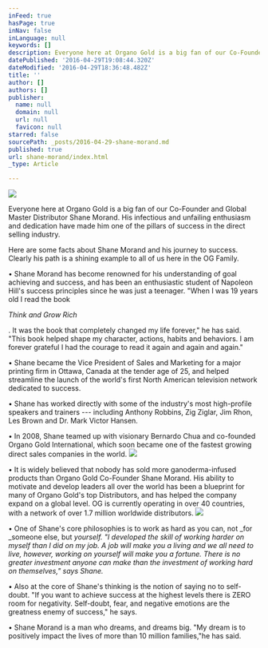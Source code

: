 ```yaml
---
inFeed: true
hasPage: true
inNav: false
inLanguage: null
keywords: []
description: Everyone here at Organo Gold is a big fan of our Co-Founder and Global Master Distributor Shane Morand. His infectious and unfailing enthusiasm and dedication have made him one of the pillars of success in the direct selling industry.
datePublished: '2016-04-29T19:08:44.320Z'
dateModified: '2016-04-29T18:36:48.482Z'
title: ''
author: []
authors: []
publisher:
  name: null
  domain: null
  url: null
  favicon: null
starred: false
sourcePath: _posts/2016-04-29-shane-morand.md
published: true
url: shane-morand/index.html
_type: Article

---
```

![](https://the-grid-user-content.s3-us-west-2.amazonaws.com/a12b3478-b95d-4bf0-8fa2-18a783c85b0a.jpg)

Everyone here at Organo Gold is a big fan of our Co-Founder and Global Master Distributor Shane Morand. His infectious and unfailing enthusiasm and dedication have made him one of the pillars of success in the direct selling industry.

Here are some facts about Shane Morand and his journey to success. Clearly his path is a shining example to all of us here in the OG Family.

• Shane Morand has become renowned for his understanding of goal achieving and success, and has been an enthusiastic student of Napoleon Hill's success principles since he was just a teenager. "When I was 19 years old I read the book 

_Think and Grow Rich_

. It was the book that completely changed my life forever," he has said. "This book helped shape my character, actions, habits and behaviors. I am forever grateful I had the courage to read it again and again and again."

• Shane became the Vice President of Sales and Marketing for a major printing firm in Ottawa, Canada at the tender age of 25, and helped streamline the launch of the world's first North American television network dedicated to success.

• Shane has worked directly with some of the industry's most high-profile speakers and trainers --- including Anthony Robbins, Zig Ziglar, Jim Rhon, Les Brown and Dr. Mark Victor Hansen.

• In 2008, Shane teamed up with visionary Bernardo Chua and co-founded Organo Gold International, which soon became one of the fastest growing direct sales companies in the world.
![](https://the-grid-user-content.s3-us-west-2.amazonaws.com/280991ce-e790-44f0-a0cf-f13fe4626d2f.jpg)

• It is widely believed that nobody has sold more ganoderma-infused products than Organo Gold Co-Founder Shane Morand. His ability to motivate and develop leaders all over the world has been a blueprint for many of Organo Gold's top Distributors, and has helped the company expand on a global level. OG is currently operating in over 40 countries, with a network of over 1.7 million worldwide distributors.
![](https://the-grid-user-content.s3-us-west-2.amazonaws.com/39f0aa10-c001-41ed-ba78-e6a18084cb10.jpg)

• One of Shane's core philosophies is to work as hard as you can, not _for _someone else, but _yourself. "I developed the skill of working harder on myself than I did on my job. A job will make you a living and we all need to live, however, working on yourself will make you a fortune. There is no greater investment anyone can make than the investment of working hard on themselves," says Shane._

• Also at the core of Shane's thinking is the notion of saying no to self-doubt. "If you want to achieve success at the highest levels there is ZERO room for negativity. Self-doubt, fear, and negative emotions are the greatness enemy of success," he says.

• Shane Morand is a man who dreams, and dreams big. "My dream is to positively impact the lives of more than 10 million families,"he has said.